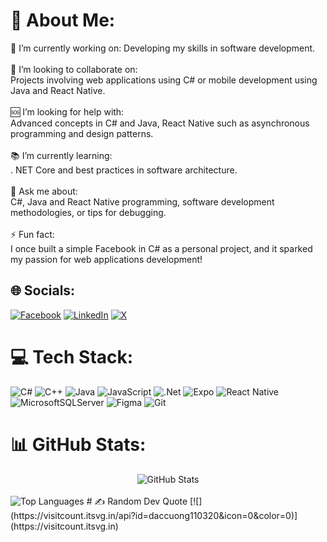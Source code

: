 # 💫 About Me:
👷 I’m currently working on: Developing my skills in software development.<br><br>🤝 I’m looking to collaborate on:<br>Projects involving web applications using C# or mobile development using Java and React Native.<br><br>🆘 I’m looking for help with:<br>Advanced concepts in C# and Java, React  Native such as asynchronous programming and design patterns.<br><br>📚 I’m currently learning:<br>. NET Core and best practices in software architecture.<br><br>💬 Ask me about:<br>C#, Java and React Native programming, software development methodologies, or tips for debugging.<br><br>⚡ Fun fact:<br>I once built a simple Facebook in C# as a personal project, and it sparked my passion for web applications development!


## 🌐 Socials:
[![Facebook](https://img.shields.io/badge/Facebook-%231877F2.svg?logo=Facebook&logoColor=white)](https://facebook.com/daccuong.1l) [![LinkedIn](https://img.shields.io/badge/LinkedIn-%230077B5.svg?logo=linkedin&logoColor=white)](https://linkedin.com/in/nguyendaccuong) [![X](https://img.shields.io/badge/X-black.svg?logo=X&logoColor=white)](https://x.com/daccuong_ll) 

# 💻 Tech Stack:
![C#](https://img.shields.io/badge/c%23-%23239120.svg?style=for-the-badge&logo=csharp&logoColor=white) ![C++](https://img.shields.io/badge/c++-%2300599C.svg?style=for-the-badge&logo=c%2B%2B&logoColor=white) ![Java](https://img.shields.io/badge/java-%23ED8B00.svg?style=for-the-badge&logo=openjdk&logoColor=white) ![JavaScript](https://img.shields.io/badge/javascript-%23323330.svg?style=for-the-badge&logo=javascript&logoColor=%23F7DF1E) ![.Net](https://img.shields.io/badge/.NET-5C2D91?style=for-the-badge&logo=.net&logoColor=white) ![Expo](https://img.shields.io/badge/expo-1C1E24?style=for-the-badge&logo=expo&logoColor=#D04A37) ![React Native](https://img.shields.io/badge/react_native-%2320232a.svg?style=for-the-badge&logo=react&logoColor=%2361DAFB) ![MicrosoftSQLServer](https://img.shields.io/badge/Microsoft%20SQL%20Server-CC2927?style=for-the-badge&logo=microsoft%20sql%20server&logoColor=white) ![Figma](https://img.shields.io/badge/figma-%23F24E1E.svg?style=for-the-badge&logo=figma&logoColor=white) ![Git](https://img.shields.io/badge/git-%23F05033.svg?style=for-the-badge&logo=git&logoColor=white)
# 📊 GitHub Stats:
<div style="display: flex; justify-content: center; gap: 20px;">
    <img src="https://github-readme-stats.vercel.app/api?username=daccuong110320&theme=dark&hide_border=false&include_all_commits=false&count_private=false" alt="GitHub Stats" style="max-width: 400px;">
</div>
<br/>
<img src="https://github-readme-stats.vercel.app/api/top-langs/?username=daccuong110320&theme=dark&hide_border=false&include_all_commits=false&count_private=false&layout=compact" alt="Top Languages" style="max-width: 100%;">
# ✍️ Random Dev Quote
[![](https://visitcount.itsvg.in/api?id=daccuong110320&icon=0&color=0)](https://visitcount.itsvg.in)

<!-- Proudly created with GPRM ( https://gprm.itsvg.in ) -->

